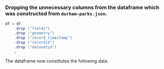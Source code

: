 ### Dropping the unnecessary columns from the dataframe which was constructed from `durham-parks.json`.

```java
df = df
    .drop ("fields")
    .drop ("geometry")
    .drop ("record_timestamp")
    .drop ("recordid")
    .drop ("datasetid")
    ;
```

The dataframe now constitutes the following data.

<script src="https://gist.github.com/shashank-shark/fd0fae12d35a51a27c5ea033ffd93de4.js"></script>
